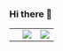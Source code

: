 ### Hi there 👋

<table style='border:none;'>
  <tr>
    <td></td>
    <td><a href='https://twitter.com/fidele000'><img src='https://img.shields.io/twitter/follow/fidele000?label=Fidele%20K.Cyisa&style=social'/></a></td>
    <td><a href='mailto:itfidele@gmail.com'><img src='https://img.shields.io/badge/Email-itfidele%40gmail.com-red'/></a></td>
  </tr>
</table>




<!--
**fidele000/fidele000** is a ✨ _special_ ✨ repository because its `README.md` (this file) appears on your GitHub profile.

Here are some ideas to get you started:

- 🔭 I’m currently working on ...
- 🌱 I’m currently learning ...
- 👯 I’m looking to collaborate on ...
- 🤔 I’m looking for help with ...
- 💬 Ask me about ...
- 📫 How to reach me: ...
- 😄 Pronouns: ...
- ⚡ Fun fact: ...
-->
